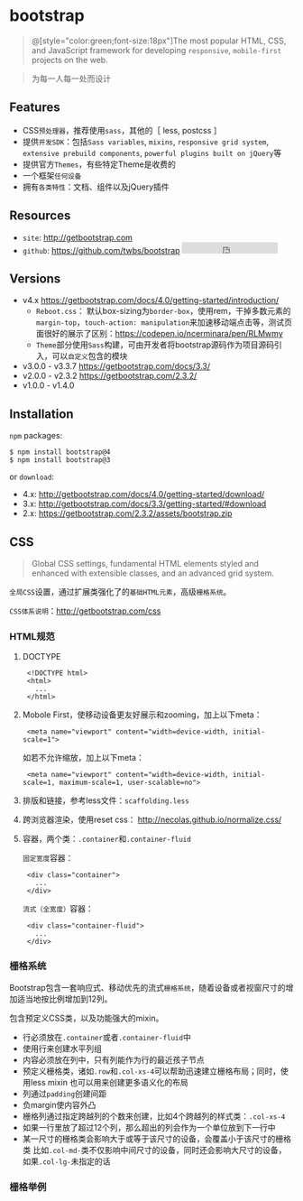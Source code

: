 # bootstrap

> @[style="color:green;font-size:18px"]The most popular HTML, CSS, and JavaScript 
> framework for developing `responsive`, `mobile-first` projects on the web.

> 为每一人每一处而设计

## Features

* CSS`预处理器`，推荐使用`sass`，其他的［ less, postcss ］
* 提供`开发SDK`：包括`Sass variables`, `mixins`, `responsive grid system`, `extensive prebuild components`, `powerful plugins built on jQuery`等
* 提供官方`Themes`，有些特定Theme是收费的
* 一个框架`任何设备`
* 拥有`各类特性`：文档、组件以及jQuery插件


## Resources

* `site`: <http://getbootstrap.com>
* `github`: <https://github.com/twbs/bootstrap> <iframe src="http://258i.com/gbtn.html?user=twbs&repo=bootstrap&type=star&count=true" frameborder="0" scrolling="0" width="170px" height="20px"></iframe> 


## Versions

* v4.x <https://getbootstrap.com/docs/4.0/getting-started/introduction/>
    * `Reboot.css`： 默认box-sizing为`border-box`，使用rem，干掉多数元素的`margin-top`，`touch-action: manipulation`来加速移动端点击等，测试页面很好的展示了区别：<https://codepen.io/ncerminara/pen/RLMwmy>
    * `Theme`部分使用`Sass`构建，可由开发者将bootstrap源码作为项目源码引入，可以`自定义`包含的模块
* v3.0.0 - v3.3.7 <https://getbootstrap.com/docs/3.3/>
* v2.0.0 - v2.3.2 <https://getbootstrap.com/2.3.2/>
* v1.0.0 - v1.4.0 


## Installation

`npm` packages:

    $ npm install bootstrap@4
    $ npm install bootstrap@3

or `download`:

* 4.x: <http://getbootstrap.com/docs/4.0/getting-started/download/>
* 3.x: <http://getbootstrap.com/docs/3.3/getting-started/#download>
* 2.x: <https://getbootstrap.com/2.3.2/assets/bootstrap.zip>



## CSS

> Global CSS settings, fundamental HTML elements styled and enhanced with extensible classes, and an advanced grid system.

`全局CSS`设置，通过扩展类强化了的`基础HTML元素`，高级`栅格系统`。

`CSS体系说明`：<http://getbootstrap.com/css>



### HTML规范

1. DOCTYPE

        <!DOCTYPE html>
        <html>
          ...
        </html>

2. Mobole First，使移动设备更友好展示和zooming，加上以下meta：

        <meta name="viewport" content="width=device-width, initial-scale=1">

    如若不允许缩放，加上以下meta：

        <meta name="viewport" content="width=device-width, initial-scale=1, maximum-scale=1, user-scalable=no">

3. 排版和链接，参考less文件：`scaffolding.less`

4. 跨浏览器渲染，使用reset css： <http://necolas.github.io/normalize.css/>

5. 容器，两个类：`.container`和`.container-fluid`
    
    `固定宽度`容器：
        
        <div class="container">
          ...
        </div>

    `流式（全宽度）`容器：
    
        <div class="container-fluid">
          ...
        </div>  






### 栅格系统

Bootstrap包含一套响应式、移动优先的流式`栅格系统`，随着设备或者视窗尺寸的增加适当地按比例增加到12列。

包含预定义CSS类，以及功能强大的mixin。

* 行必须放在`.container`或者`.container-fluid`中
* 使用行来创建水平列组
* 内容必须放在列中，只有列能作为行的最近孩子节点
* 预定义栅格类，诸如`.row`和`.col-xs-4`可以帮助迅速建立栅格布局；同时，使用less mixin
    也可以用来创建更多语义化的布局
* 列通过`padding`创建间距
* 负margin使内容外凸
* 栅格列通过指定跨越列的个数来创建，比如4个跨越列的样式类：`.col-xs-4`
* 如果一行里放了超过12个列，那么超出的列会作为一个单位放到下一行中
* 某一尺寸的栅格类会影响大于或等于该尺寸的设备，会覆盖小于该尺寸的栅格类
    比如`.col-md-`类不仅影响中间尺寸的设备，同时还会影响大尺寸的设备，如果`.col-lg-`未指定的话


### 栅格举例


